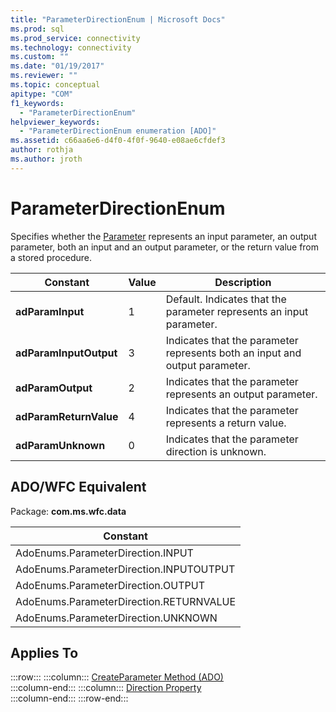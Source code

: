 ```yaml
---
title: "ParameterDirectionEnum | Microsoft Docs"
ms.prod: sql
ms.prod_service: connectivity
ms.technology: connectivity
ms.custom: ""
ms.date: "01/19/2017"
ms.reviewer: ""
ms.topic: conceptual
apitype: "COM"
f1_keywords: 
  - "ParameterDirectionEnum"
helpviewer_keywords: 
  - "ParameterDirectionEnum enumeration [ADO]"
ms.assetid: c66aa6e6-d4f0-4f0f-9640-e08ae6cfdef3
author: rothja
ms.author: jroth
---
```

# ParameterDirectionEnum
Specifies whether the [Parameter](../../../ado/reference/ado-api/parameter-object.md) represents an input parameter, an output parameter, both an input and an output parameter, or the return value from a stored procedure.  
  
|Constant|Value|Description|  
|--------------|-----------|-----------------|  
|**adParamInput**|1|Default. Indicates that the parameter represents an input parameter.|  
|**adParamInputOutput**|3|Indicates that the parameter represents both an input and output parameter.|  
|**adParamOutput**|2|Indicates that the parameter represents an output parameter.|  
|**adParamReturnValue**|4|Indicates that the parameter represents a return value.|  
|**adParamUnknown**|0|Indicates that the parameter direction is unknown.|  
  
## ADO/WFC Equivalent  
 Package: **com.ms.wfc.data**  
  
|Constant|  
|--------------|  
|AdoEnums.ParameterDirection.INPUT|  
|AdoEnums.ParameterDirection.INPUTOUTPUT|  
|AdoEnums.ParameterDirection.OUTPUT|  
|AdoEnums.ParameterDirection.RETURNVALUE|  
|AdoEnums.ParameterDirection.UNKNOWN|  
  
## Applies To  

:::row:::
    :::column:::
        [CreateParameter Method (ADO)](../../../ado/reference/ado-api/createparameter-method-ado.md)  
    :::column-end:::
    :::column:::
        [Direction Property](../../../ado/reference/ado-api/direction-property.md)  
    :::column-end:::
:::row-end:::

